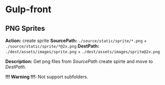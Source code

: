 # Gulp-front 
## PNG Sprites

**Action:** create sprite
**SourcePath:** `./source/static/sprite/*.png` + `./source/static/sprite/*@2x.png`
**DestPath:** `./dest/assets/images/sprite.png` + `./dest/assets/images/sprite@2x.png`

**Description:** Get png files from *SourcePath* create spirte and move to *DestPath*.

**!!! Warning !!!:** Not support subfolders.
